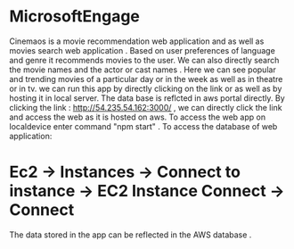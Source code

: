 # MicrosoftEngage
Cinemaos is a movie recommendation web application and as well as movies search web application  .
Based on user preferences of language and genre it recommends movies to the user.
We can also directly search the movie names and the actor or cast names .
Here we can see popular and trending movies of a particular day or in the week as well as in theatre or in tv.
we can run this app by directly clicking on the link or as well as by hosting it in local server.
The data base is reflcted in aws portal directly.
By clicking the link : http://54.235.54.162:3000/ , we can directly click the link and access the web as it is hosted on aws.
To access the web app on localdevice enter command "npm start" .
To access the database of web application:
# Ec2 ->  Instances -> Connect to instance -> EC2 Instance Connect -> Connect
The data stored in the app can be reflected in the AWS database . 

